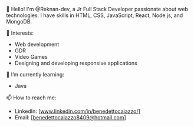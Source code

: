 👋 Hello! 
  I'm @Reknan-dev, a Jr Full Stack Developer passionate about web technologies. I have skills in HTML, CSS, JavaScript, React, Node.js, and MongoDB.
  
👀 Interests:
- Web development
- GDR
- Video Games
- Designing and developing responsive applications
  
🌱 I’m currently learning:
- Java
  
📫 How to reach me:
- LinkedIn: [www.linkedin.com/in/benedettocaiazzo/]
- Email: [benedettocaiazzo8409@hotmail.com]


